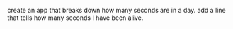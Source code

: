 create an app that breaks down how many seconds are in a day.
add a line that tells how many seconds I have been alive.
